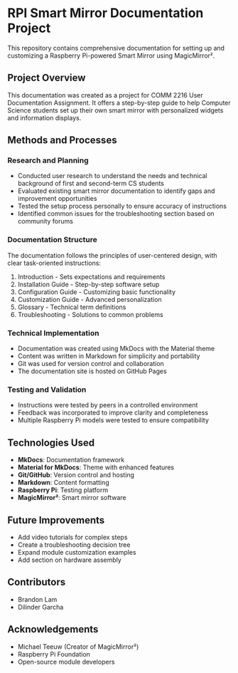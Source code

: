 # RPI Smart Mirror Documentation Project

This repository contains comprehensive documentation for setting up and customizing a Raspberry Pi-powered Smart Mirror using MagicMirror².

## Project Overview

This documentation was created as a project for COMM 2216 User Documentation Assignment. It offers a step-by-step guide to help Computer Science students set up their own smart mirror with personalized widgets and information displays.

## Methods and Processes

### Research and Planning

* Conducted user research to understand the needs and technical background of first and second-term CS students
* Evaluated existing smart mirror documentation to identify gaps and improvement opportunities
* Tested the setup process personally to ensure accuracy of instructions
* Identified common issues for the troubleshooting section based on community forums

### Documentation Structure

The documentation follows the principles of user-centered design, with clear task-oriented instructions:

1. Introduction - Sets expectations and requirements
2. Installation Guide - Step-by-step software setup
3. Configuration Guide - Customizing basic functionality
4. Customization Guide - Advanced personalization
5. Glossary - Technical term definitions
6. Troubleshooting - Solutions to common problems

### Technical Implementation

* Documentation was created using MkDocs with the Material theme
* Content was written in Markdown for simplicity and portability
* Git was used for version control and collaboration
* The documentation site is hosted on GitHub Pages

### Testing and Validation

* Instructions were tested by peers in a controlled environment
* Feedback was incorporated to improve clarity and completeness
* Multiple Raspberry Pi models were tested to ensure compatibility

## Technologies Used

* **MkDocs**: Documentation framework
* **Material for MkDocs**: Theme with enhanced features
* **Git/GitHub**: Version control and hosting
* **Markdown**: Content formatting
* **Raspberry Pi**: Testing platform
* **MagicMirror²**: Smart mirror software

## Future Improvements

* Add video tutorials for complex steps
* Create a troubleshooting decision tree
* Expand module customization examples
* Add section on hardware assembly

## Contributors

* Brandon Lam
* Dilinder Garcha

## Acknowledgements

* Michael Teeuw (Creator of MagicMirror²)
* Raspberry Pi Foundation
* Open-source module developers
